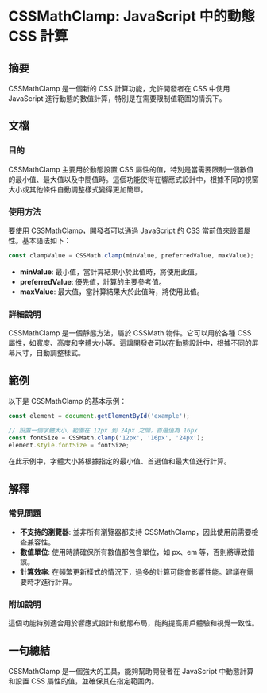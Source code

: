 <!--
Meta Description: # CSSMathClamp: JavaScript 中的動態 CSS 計算 ## 摘要 CSSMathClamp 是一個新的 CSS 計算功能，允許開發者在 CSS 中使用 JavaScript 進行動態的數值計算，特別是在需要限制值範圍的情況下。 ## 文檔 ### 目的 CSSMathClam...
Meta Keywords: cssmathclamp, css, javascript, const, cssmath
-->

# CSSMathClamp: JavaScript 中的動態 CSS 計算

## 摘要
CSSMathClamp 是一個新的 CSS 計算功能，允許開發者在 CSS 中使用 JavaScript 進行動態的數值計算，特別是在需要限制值範圍的情況下。

## 文檔
### 目的
CSSMathClamp 主要用於動態設置 CSS 屬性的值，特別是當需要限制一個數值的最小值、最大值以及中間值時。這個功能使得在響應式設計中，根據不同的視窗大小或其他條件自動調整樣式變得更加簡單。

### 使用方法
要使用 CSSMathClamp，開發者可以通過 JavaScript 的 CSS 當前值來設置屬性。基本語法如下：

```javascript
const clampValue = CSSMath.clamp(minValue, preferredValue, maxValue);
```

- **minValue**: 最小值，當計算結果小於此值時，將使用此值。
- **preferredValue**: 優先值，計算的主要參考值。
- **maxValue**: 最大值，當計算結果大於此值時，將使用此值。

### 詳細說明
CSSMathClamp 是一個靜態方法，屬於 CSSMath 物件。它可以用於各種 CSS 屬性，如寬度、高度和字體大小等。這讓開發者可以在動態設計中，根據不同的屏幕尺寸，自動調整樣式。

## 範例
以下是 CSSMathClamp 的基本示例：

```javascript
const element = document.getElementById('example');

// 設置一個字體大小，範圍在 12px 到 24px 之間，首選值為 16px
const fontSize = CSSMath.clamp('12px', '16px', '24px');
element.style.fontSize = fontSize;
```

在此示例中，字體大小將根據指定的最小值、首選值和最大值進行計算。

## 解釋
### 常見問題
- **不支持的瀏覽器**: 並非所有瀏覽器都支持 CSSMathClamp，因此使用前需要檢查兼容性。
- **數值單位**: 使用時請確保所有數值都包含單位，如 px、em 等，否則將導致錯誤。
- **計算效率**: 在頻繁更新樣式的情況下，過多的計算可能會影響性能。建議在需要時才進行計算。

### 附加說明
這個功能特別適合用於響應式設計和動態布局，能夠提高用戶體驗和視覺一致性。

## 一句總結
CSSMathClamp 是一個強大的工具，能夠幫助開發者在 JavaScript 中動態計算和設置 CSS 屬性的值，並確保其在指定範圍內。